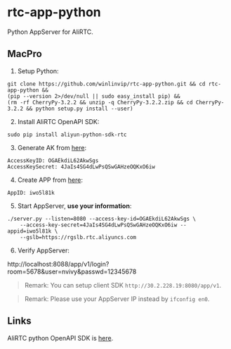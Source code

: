 # rtc-app-python

Python AppServer for AliRTC.

## MacPro

1. Setup Python:

```
git clone https://github.com/winlinvip/rtc-app-python.git && cd rtc-app-python &&
(pip --version 2>/dev/null || sudo easy_install pip) &&
(rm -rf CherryPy-3.2.2 && unzip -q CherryPy-3.2.2.zip && cd CherryPy-3.2.2 && python setup.py install --user)
```

2. Install AliRTC OpenAPI SDK:

```
sudo pip install aliyun-python-sdk-rtc
```

3. Generate AK from [here](https://usercenter.console.aliyun.com/#/manage/ak):

```
AccessKeyID: OGAEkdiL62AkwSgs
AccessKeySecret: 4JaIs4SG4dLwPsQSwGAHzeOQKxO6iw
```

4. Create APP from [here](https://rtc.console.aliyun.com/#/manage):

```
AppID: iwo5l81k
```

5. Start AppServer, **use your information**:

```
./server.py --listen=8080 --access-key-id=OGAEkdiL62AkwSgs \
	--access-key-secret=4JaIs4SG4dLwPsQSwGAHzeOQKxO6iw --appid=iwo5l81k \
	--gslb=https://rgslb.rtc.aliyuncs.com
```

6. Verify AppServer:

http://localhost:8088/app/v1/login?room=5678&user=nvivy&passwd=12345678

> Remark: You can setup client SDK `http://30.2.228.19:8080/app/v1`.

> Remark: Please use your AppServer IP instead by `ifconfig en0`.

## Links

AliRTC python OpenAPI SDK is [here](https://develop.aliyun.com/tools/sdk#/python).
